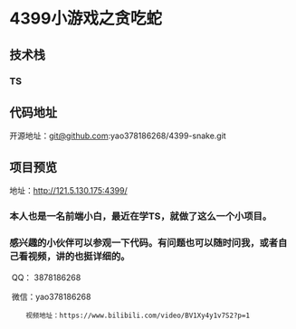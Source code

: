 # 4399小游戏之贪吃蛇

## 技术栈

###  TS

## 代码地址

开源地址：git@github.com:yao378186268/4399-snake.git

## 项目预览

地址：http://121.5.130.175:4399/


### 本人也是一名前端小白，最近在学TS，就做了这么一个小项目。

### 感兴趣的小伙伴可以参观一下代码。有问题也可以随时问我，或者自己看视频，讲的也挺详细的。

​	QQ：  3878186268

​	微信：yao378186268

        视频地址：https://www.bilibili.com/video/BV1Xy4y1v7S2?p=1

